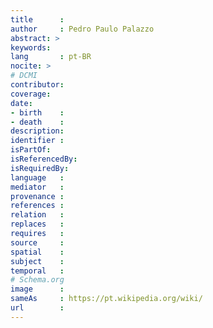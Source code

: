 ```yaml
---
title      :
author     : Pedro Paulo Palazzo
abstract: >
keywords:
lang       : pt-BR
nocite: >
# DCMI
contributor:
coverage:
date:
- birth    :
- death    :
description:
identifier :
isPartOf:
isReferencedBy:
isRequiredBy:
language   :
mediator   :
provenance :
references :
relation   :
replaces   :
requires   :
source     :
spatial    :
subject    :
temporal   :
# Schema.org
image      :
sameAs     : https://pt.wikipedia.org/wiki/
url        :
---
```


